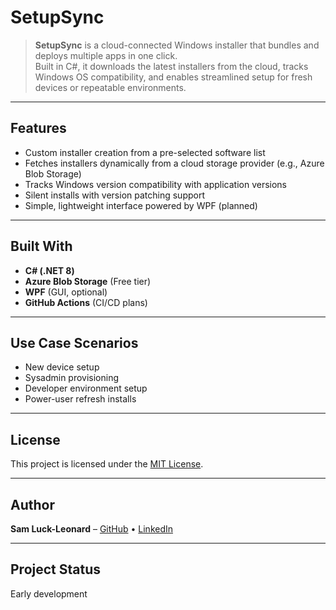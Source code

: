 # SetupSync

> **SetupSync** is a cloud-connected Windows installer that bundles and deploys multiple apps in one click.  
> Built in C#, it downloads the latest installers from the cloud, tracks Windows OS compatibility, and enables streamlined setup for fresh devices or repeatable environments.

---

## Features

- Custom installer creation from a pre-selected software list
- Fetches installers dynamically from a cloud storage provider (e.g., Azure Blob Storage)
- Tracks Windows version compatibility with application versions
- Silent installs with version patching support
- Simple, lightweight interface powered by WPF (planned)

---

## Built With

- **C# (.NET 8)**
- **Azure Blob Storage** (Free tier)
- **WPF** (GUI, optional)
- **GitHub Actions** (CI/CD plans)

---

## Use Case Scenarios

- New device setup
- Sysadmin provisioning
- Developer environment setup
- Power-user refresh installs

---

## License

This project is licensed under the [MIT License](LICENSE).

---

## Author

**Sam Luck-Leonard** – [GitHub](https://github.com/SLuckLeonard) • [LinkedIn](https://www.linkedin.com/in/sam-luck-leonard-160737233)

---

## Project Status

Early development
